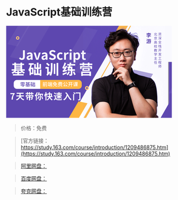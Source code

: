 # JavaScript基础训练营

![img](../../../assets/study163/free/c200105d24b8459e9201de083af48505.png)

> 价格：免费

> [官方链接：https://study.163.com/course/introduction/1209486875.htm](https://study.163.com/course/introduction/1209486875.htm)

> [阿里网盘：]()

> [百度网盘：]()

> [夸克网盘：]()
